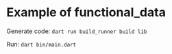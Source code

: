 # Example of functional_data

Generate code:
`dart run build_runner build lib`

Run:
`dart bin/main.dart`
